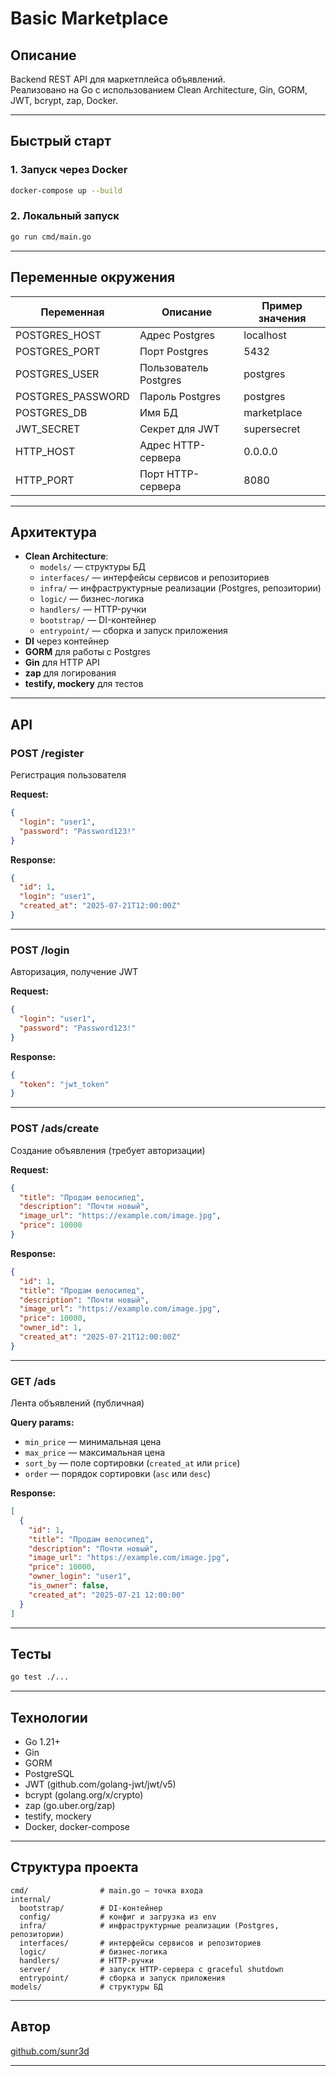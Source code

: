 # Basic Marketplace

## Описание

Backend REST API для маркетплейса объявлений.  
Реализовано на Go с использованием Clean Architecture, Gin, GORM, JWT, bcrypt, zap, Docker.

---

## Быстрый старт

### 1. Запуск через Docker

```bash
docker-compose up --build
```

### 2. Локальный запуск

```bash
go run cmd/main.go
```

---

## Переменные окружения

| Переменная        | Описание              | Пример значения |
| ----------------- | --------------------- | --------------- |
| POSTGRES_HOST     | Адрес Postgres        | localhost       |
| POSTGRES_PORT     | Порт Postgres         | 5432            |
| POSTGRES_USER     | Пользователь Postgres | postgres        |
| POSTGRES_PASSWORD | Пароль Postgres       | postgres        |
| POSTGRES_DB       | Имя БД                | marketplace     |
| JWT_SECRET        | Секрет для JWT        | supersecret     |
| HTTP_HOST         | Адрес HTTP-сервера    | 0.0.0.0         |
| HTTP_PORT         | Порт HTTP-сервера     | 8080            |

---

## Архитектура

- **Clean Architecture**:
  - `models/` — структуры БД
  - `interfaces/` — интерфейсы сервисов и репозиториев
  - `infra/` — инфраструктурные реализации (Postgres, репозитории)
  - `logic/` — бизнес-логика
  - `handlers/` — HTTP-ручки
  - `bootstrap/` — DI-контейнер
  - `entrypoint/` — сборка и запуск приложения
- **DI** через контейнер
- **GORM** для работы с Postgres
- **Gin** для HTTP API
- **zap** для логирования
- **testify, mockery** для тестов

---

## API

### POST /register

Регистрация пользователя

**Request:**

```json
{
  "login": "user1",
  "password": "Password123!"
}
```

**Response:**

```json
{
  "id": 1,
  "login": "user1",
  "created_at": "2025-07-21T12:00:00Z"
}
```

---

### POST /login

Авторизация, получение JWT

**Request:**

```json
{
  "login": "user1",
  "password": "Password123!"
}
```

**Response:**

```json
{
  "token": "jwt_token"
}
```

---

### POST /ads/create

Создание объявления (требует авторизации)

**Request:**

```json
{
  "title": "Продам велосипед",
  "description": "Почти новый",
  "image_url": "https://example.com/image.jpg",
  "price": 10000
}
```

**Response:**

```json
{
  "id": 1,
  "title": "Продам велосипед",
  "description": "Почти новый",
  "image_url": "https://example.com/image.jpg",
  "price": 10000,
  "owner_id": 1,
  "created_at": "2025-07-21T12:00:00Z"
}
```

---

### GET /ads

Лента объявлений (публичная)

**Query params:**

- `min_price` — минимальная цена
- `max_price` — максимальная цена
- `sort_by` — поле сортировки (`created_at` или `price`)
- `order` — порядок сортировки (`asc` или `desc`)

**Response:**

```json
[
  {
    "id": 1,
    "title": "Продам велосипед",
    "description": "Почти новый",
    "image_url": "https://example.com/image.jpg",
    "price": 10000,
    "owner_login": "user1",
    "is_owner": false,
    "created_at": "2025-07-21 12:00:00"
  }
]
```

---

## Тесты

```bash
go test ./...
```

---

## Технологии

- Go 1.21+
- Gin
- GORM
- PostgreSQL
- JWT (github.com/golang-jwt/jwt/v5)
- bcrypt (golang.org/x/crypto)
- zap (go.uber.org/zap)
- testify, mockery
- Docker, docker-compose

---

## Структура проекта

```
cmd/                # main.go — точка входа
internal/
  bootstrap/        # DI-контейнер
  config/           # конфиг и загрузка из env
  infra/            # инфраструктурные реализации (Postgres, репозитории)
  interfaces/       # интерфейсы сервисов и репозиториев
  logic/            # бизнес-логика
  handlers/         # HTTP-ручки
  server/           # запуск HTTP-сервера с graceful shutdown
  entrypoint/       # сборка и запуск приложения
models/             # структуры БД
```

---

## Автор

[github.com/sunr3d](https://github.com/sunr3d)

---
